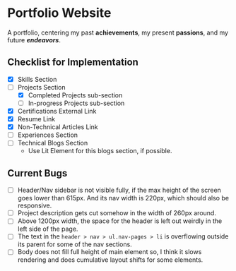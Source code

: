 # Portfolio Website

A portfolio, centering my past **achievements**, my present **passions**, and my future ***endeavors***.

## Checklist for Implementation

- [x] Skills Section
- [ ] Projects Section
    - [x] Completed Projects sub-section
    - [ ] In-progress Projects sub-section
- [x] Certifications External Link
- [x] Resume Link
- [x] Non-Technical Articles Link
- [ ] Experiences Section
- [ ] Technical Blogs Section
    - Use Lit Element for this blogs section, if possible.

## Current Bugs

- [ ] Header/Nav sidebar is not visible fully, if the max height of the screen goes lower than 615px. And its nav width is 220px, which should also be responsive. 
- [ ] Project description gets cut somehow in the width of 260px around.
- [ ] Above 1200px width, the space for the header is left out weirdly in the left side of the page.
- [ ] The text in the `header > nav > ul.nav-pages > li` is overflowing outside its parent for some of the nav sections.
- [ ] Body does not fill full height of main element so, I think it slows rendering and does cumulative layout shifts for some elements.
